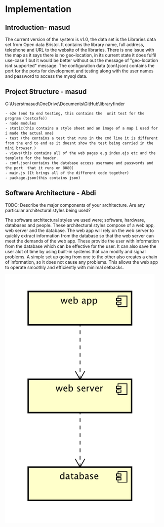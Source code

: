 # Implementation

## Introduction- masud 

The current version of the system is v1.0, the data set is the Libraries data set from Open data Bristol. It contains the library name, full address, telephone and  URL to the website of the libraries. There is one issue with the map as it says there is no geo-location, in its current state it does fulfil use-case 1 but it would be better without out the message of "geo-location isnt supported" message. The configuration data (conf.json) contains the port for the ports for development and testing along with the user names and password to access the mysql data. 

## Project Structure - masud 
C:\Users\masud\OneDrive\Documents\GitHub\libraryfinder
``` Docs (contains images UC diagram etc as well as the readme.md planning.md etc 
- e2e (end to end testing, this contains the  unit test for the program (testcafe))
- node modules 
- static(this contains a style sheet and an image of a map i used for i made the actual one)
- test (the contains a test that runs in the cmd line it is different from the end to end as it doesnt show the test being carried in the mini browser.)
- views(this comtains all of the web pages e.g index.ejs etc and the template for the header.
- conf.json(contains the database access username and passwords and the port  that it runs on 8080)
- main.js (It brings all of the different code together)
- package.json(this contains json) 

```

## Software Architecture - Abdi
TODO: Describe the major components of your architecture. Are any particular architectural styles being used?

The software architectural styles we used were; software, hardware, databases and people. These architectural styles compose of a web app, web server and the database. The web app will rely on the web server to quickly extract information from the database so that the web server can meet the demands of the web app. These provide the user with information from the database which can be effective for the user. It can also save the user alot of time by using built-in systems that can modify and signal problems. A simple set up going from one to the other also creates a chain of information, so it does not cause any problems. This allows the web app to operate smoothly and efficiently with minimal setbacks. 

![Insert your component Diagram here](images/component.png)

